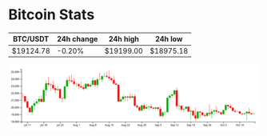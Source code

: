 # Bitcoin Stats

BTC/USDT|24h change|24h high|24h low|
|---|---|---|---|
|$19124.78|-0.20%|$19199.00|$18975.18|

<img src="./chart.svg">
